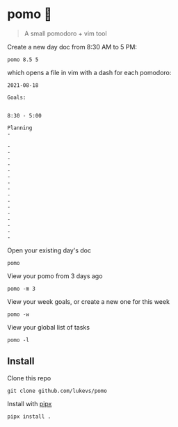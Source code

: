 # pomo 🍅

> A small pomodoro + vim tool

Create a new day doc from 8:30 AM to 5 PM:
```
pomo 8.5 5
```

which opens a file in vim with a dash for each pomodoro:
```
2021-08-18

Goals:


8:30 - 5:00

Planning
-

-
-
-
-
-
-
-
-
-
-
-
-
-
-
-
-
```

Open your existing day's doc
```
pomo
```

View your pomo from 3 days ago
```
pomo -m 3
```

View your week goals, or create a new one for this week
```
pomo -w
```

View your global list of tasks
```
pomo -l
```

## Install

Clone this repo
```
git clone github.com/lukevs/pomo
```

Install with [pipx](https://github.com/pypa/pipx)
```
pipx install .
```
